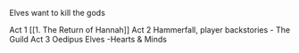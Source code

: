 Elves want to kill the gods

Act 1 [[1. The Return of Hannah]]
Act 2 Hammerfall, player backstories - The Guild
Act 3 Oedipus Elves -Hearts & Minds
